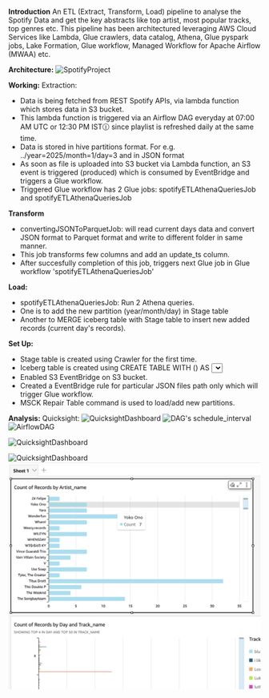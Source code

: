 **Introduction**
An ETL (Extract, Transform, Load) pipeline to analyse the Spotify Data and get the key abstracts like top artist, most popular tracks, top genres etc. 
This pipeline has been architectured leveraging AWS Cloud Services like Lambda, Glue crawlers, data catalog, Athena, Glue pyspark jobs, Lake Formation, Glue workflow, Managed Workflow for Apache Airflow (MWAA) etc.

**Architecture:**
![SpotifyProject](https://github.com/user-attachments/assets/1ad8b12a-3cde-4320-ad25-b69fa7421b4d)

**Working:**
Extraction:
  - Data is being fetched from REST Spotify APIs, via lambda function which stores data in S3 bucket.
  - This lambda function is triggered via an Airflow DAG everyday at 07:00 AM UTC or 12:30 PM IST🕧 since playlist is refreshed daily at the same time.
  - Data is stored in hive partitions format. For e.g. ../year=2025/month=1/day=3 and in JSON format
  - As soon as file is uploaded into S3 bucket via Lambda function, an S3 event is triggered (produced) which is consumed by EventBridge and triggers a Glue workflow.
  - Triggered Glue workflow has 2 Glue jobs: spotifyETLAthenaQueriesJob and spotifyETLAthenaQueriesJob

**Transform**
  - convertingJSONToParquetJob: will read current days data and convert JSON format to Parquet format and write to different folder in same manner.
  - This job transforms few columns and add an update_ts column.
  - After succesfully completion of this job, triggers next Glue job in Glue workflow 'spotifyETLAthenaQueriesJob'

**Load:**
  -  spotifyETLAthenaQueriesJob: Run 2 Athena queries.
  -  One is to add the new partition (year/month/day) in Stage table
  -  Another to MERGE iceberg table with Stage table to insert new added records (current day's records).

**Set Up:**
  - Stage table is created using Crawler for the first time.
  - Iceberg table is created using CREATE TABLE WITH (<options>) AS <SELECT query>(CTAS)  query on Stage table.
  - Enabled S3 EventBridge on S3 bucket.
  - Created a EventBridge rule for particular JSON files path only which will trigger Glue workflow.
  - MSCK Repair Table command is used to load/add new partitions.


**Analysis:**
Quicksight:
<img width="727" alt="QuicksightDashboard" src="https://github.com/user-attachments/assets/f5420232-f180-49a0-8578-9fb29872179b" />
<img width="374" alt="DAG's schedule_interval" src="https://github.com/user-attachments/assets/e4751ffe-0023-4f8c-8f73-78249daafd42" />
<img width="257" alt="AirflowDAG" src="https://github.com/user-attachments/assets/5a05d81c-3c03-4ffa-b5be-9cd8fa20d05f" />



<img width="727" alt="QuicksightDashboard" src="https://github.com/user-attachments/assets/4cb9aaeb-caa5-452f-b525-75e3dac15f2b" />

![QuicksightDashboard](https://github.com/user-attachments/assets/5504f85c-830d-471b-9d3b-60d8f34bc2d3)
![QuicksightDashboard](https://github.com/prayantgupta15/SpotifyDataAnlysis-ETL-pipeline/blob/main/QuicksightDashboard.png)



